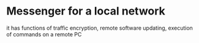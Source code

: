 # Messenger for a local network 
it has functions of traffic encryption, remote software updating, execution of commands on a remote PC
